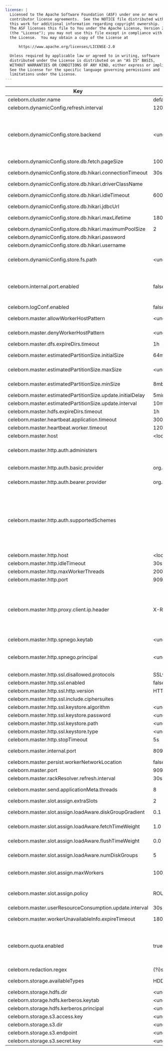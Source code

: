```yaml
---
license: |
  Licensed to the Apache Software Foundation (ASF) under one or more
  contributor license agreements.  See the NOTICE file distributed with
  this work for additional information regarding copyright ownership.
  The ASF licenses this file to You under the Apache License, Version 2.0
  (the "License"); you may not use this file except in compliance with
  the License.  You may obtain a copy of the License at

      https://www.apache.org/licenses/LICENSE-2.0

  Unless required by applicable law or agreed to in writing, software
  distributed under the License is distributed on an "AS IS" BASIS,
  WITHOUT WARRANTIES OR CONDITIONS OF ANY KIND, either express or implied.
  See the License for the specific language governing permissions and
  limitations under the License.
---
```


<!--begin-include-->
| Key | Default | isDynamic | Description | Since | Deprecated |
| --- | ------- | --------- | ----------- | ----- | ---------- |
| celeborn.cluster.name | default | false | Celeborn cluster name. | 0.5.0 |  | 
| celeborn.dynamicConfig.refresh.interval | 120s | false | Interval for refreshing the corresponding dynamic config periodically. | 0.4.0 |  | 
| celeborn.dynamicConfig.store.backend | &lt;undefined&gt; | false | Store backend for dynamic config service. The store backend can be specified in two ways: - Using the short name of the store backend defined in the implementation of `ConfigStore#getName` whose return value can be mapped to the corresponding backend implementation. Available options: FS, DB. - Using the service class name of the store backend implementation.If not provided, it means that dynamic configuration is disabled. | 0.4.0 |  | 
| celeborn.dynamicConfig.store.db.fetch.pageSize | 1000 | false | The page size for db store to query configurations. | 0.5.0 |  | 
| celeborn.dynamicConfig.store.db.hikari.connectionTimeout | 30s | false | The connection timeout that a client will wait for a connection from the pool for db store backend. | 0.5.0 |  | 
| celeborn.dynamicConfig.store.db.hikari.driverClassName |  | false | The jdbc driver class name of db store backend. | 0.5.0 |  | 
| celeborn.dynamicConfig.store.db.hikari.idleTimeout | 600s | false | The idle timeout that a connection is allowed to sit idle in the pool for db store backend. | 0.5.0 |  | 
| celeborn.dynamicConfig.store.db.hikari.jdbcUrl |  | false | The jdbc url of db store backend. | 0.5.0 |  | 
| celeborn.dynamicConfig.store.db.hikari.maxLifetime | 1800s | false | The maximum lifetime of a connection in the pool for db store backend. | 0.5.0 |  | 
| celeborn.dynamicConfig.store.db.hikari.maximumPoolSize | 2 | false | The maximum pool size of db store backend. | 0.5.0 |  | 
| celeborn.dynamicConfig.store.db.hikari.password |  | false | The password of db store backend. | 0.5.0 |  | 
| celeborn.dynamicConfig.store.db.hikari.username |  | false | The username of db store backend. | 0.5.0 |  | 
| celeborn.dynamicConfig.store.fs.path | &lt;undefined&gt; | false | The path of dynamic config file for fs store backend. The file format should be yaml. The default path is `${CELEBORN_CONF_DIR}/dynamicConfig.yaml`. | 0.5.0 |  | 
| celeborn.internal.port.enabled | false | false | Whether to create a internal port on Masters/Workers for inter-Masters/Workers communication. This is beneficial when SASL authentication is enforced for all interactions between clients and Celeborn Services, but the services can exchange messages without being subject to SASL authentication. | 0.5.0 |  | 
| celeborn.logConf.enabled | false | false | When `true`, log the CelebornConf for debugging purposes. | 0.5.0 |  | 
| celeborn.master.allowWorkerHostPattern | &lt;undefined&gt; | false | Pattern of worker host that allowed to register with the master. If not set, all workers are allowed to register. | 0.6.0 |  | 
| celeborn.master.denyWorkerHostPattern | &lt;undefined&gt; | false | Pattern of worker host that denied to register with the master. If not set, no workers are denied to register. | 0.6.0 |  | 
| celeborn.master.dfs.expireDirs.timeout | 1h | false | The timeout for a expire dirs to be deleted on S3 or HDFS. | 0.6.0 |  | 
| celeborn.master.estimatedPartitionSize.initialSize | 64mb | false | Initial partition size for estimation, it will change according to runtime stats. | 0.3.0 | celeborn.shuffle.initialEstimatedPartitionSize | 
| celeborn.master.estimatedPartitionSize.maxSize | &lt;undefined&gt; | false | Max partition size for estimation. Default value should be celeborn.worker.shuffle.partitionSplit.max * 2. | 0.4.1 |  | 
| celeborn.master.estimatedPartitionSize.minSize | 8mb | false | Ignore partition size smaller than this configuration of partition size for estimation. | 0.3.0 | celeborn.shuffle.minPartitionSizeToEstimate | 
| celeborn.master.estimatedPartitionSize.update.initialDelay | 5min | false | Initial delay time before start updating partition size for estimation. | 0.3.0 | celeborn.shuffle.estimatedPartitionSize.update.initialDelay | 
| celeborn.master.estimatedPartitionSize.update.interval | 10min | false | Interval of updating partition size for estimation. | 0.3.0 | celeborn.shuffle.estimatedPartitionSize.update.interval | 
| celeborn.master.hdfs.expireDirs.timeout | 1h | false | The timeout for a expire dirs to be deleted on HDFS. | 0.3.0 |  | 
| celeborn.master.heartbeat.application.timeout | 300s | false | Application heartbeat timeout. | 0.3.0 | celeborn.application.heartbeat.timeout | 
| celeborn.master.heartbeat.worker.timeout | 120s | false | Worker heartbeat timeout. | 0.3.0 | celeborn.worker.heartbeat.timeout | 
| celeborn.master.host | &lt;localhost&gt; | false | Hostname for master to bind. | 0.2.0 |  | 
| celeborn.master.http.auth.administers |  | false | A comma-separated list of users who have admin privileges, Note, when celeborn.master.http.auth.supportedSchemes is not set, everyone is treated as administrator. | 0.6.0 |  | 
| celeborn.master.http.auth.basic.provider | org.apache.celeborn.common.authentication.AnonymousAuthenticationProviderImpl | false | User-defined password authentication implementation of org.apache.celeborn.spi.authentication.PasswdAuthenticationProvider | 0.6.0 |  | 
| celeborn.master.http.auth.bearer.provider | org.apache.celeborn.common.authentication.AnonymousAuthenticationProviderImpl | false | User-defined token authentication implementation of org.apache.celeborn.spi.authentication.TokenAuthenticationProvider | 0.6.0 |  | 
| celeborn.master.http.auth.supportedSchemes |  | false | A comma-separated list of master http auth supported schemes.<ul> <li>SPNEGO: Kerberos/GSSAPI authentication.</li> <li>BASIC: User-defined password authentication, the concreted implementation is configurable via `celeborn.master.http.auth.basic.provider`.</li> <li>BEARER: User-defined bearer token authentication, the concreted implementation is configurable via `celeborn.master.http.auth.bearer.provider`.</li></ul> | 0.6.0 |  | 
| celeborn.master.http.host | &lt;localhost&gt; | false | Master's http host. | 0.4.0 | celeborn.metrics.master.prometheus.host,celeborn.master.metrics.prometheus.host | 
| celeborn.master.http.idleTimeout | 30s | false | Master http server idle timeout. | 0.5.0 |  | 
| celeborn.master.http.maxWorkerThreads | 200 | false | Maximum number of threads in the master http worker thread pool. | 0.5.0 |  | 
| celeborn.master.http.port | 9098 | false | Master's http port. | 0.4.0 | celeborn.metrics.master.prometheus.port,celeborn.master.metrics.prometheus.port | 
| celeborn.master.http.proxy.client.ip.header | X-Real-IP | false | The HTTP header to record the real client IP address. If your server is behind a load balancer or other proxy, the server will see this load balancer or proxy IP address as the client IP address, to get around this common issue, most load balancers or proxies offer the ability to record the real remote IP address in an HTTP header that will be added to the request for other devices to use. Note that, because the header value can be specified to any IP address, so it will not be used for authentication. | 0.6.0 |  | 
| celeborn.master.http.spnego.keytab | &lt;undefined&gt; | false | The keytab file for SPNego authentication. | 0.6.0 |  | 
| celeborn.master.http.spnego.principal | &lt;undefined&gt; | false | SPNego service principal, typical value would look like HTTP/_HOST@EXAMPLE.COM. SPNego service principal would be used when celeborn http authentication is enabled. This needs to be set only if SPNEGO is to be used in authentication. | 0.6.0 |  | 
| celeborn.master.http.ssl.disallowed.protocols | SSLv2,SSLv3 | false | SSL versions to disallow. | 0.6.0 |  | 
| celeborn.master.http.ssl.enabled | false | false | Set this to true for using SSL encryption in http server. | 0.6.0 |  | 
| celeborn.master.http.ssl.http.version | HTTP/1.1 | false | SSL http version, available options: HTTP/1.1, HTTP/2.0. | 0.6.0 |  | 
| celeborn.master.http.ssl.include.ciphersuites |  | false | A comma-separated list of include SSL cipher suite names. | 0.6.0 |  | 
| celeborn.master.http.ssl.keystore.algorithm | &lt;undefined&gt; | false | SSL certificate keystore algorithm. | 0.6.0 |  | 
| celeborn.master.http.ssl.keystore.password | &lt;undefined&gt; | false | SSL certificate keystore password. | 0.6.0 |  | 
| celeborn.master.http.ssl.keystore.path | &lt;undefined&gt; | false | SSL certificate keystore location. | 0.6.0 |  | 
| celeborn.master.http.ssl.keystore.type | &lt;undefined&gt; | false | SSL certificate keystore type. | 0.6.0 |  | 
| celeborn.master.http.stopTimeout | 5s | false | Master http server stop timeout. | 0.5.0 |  | 
| celeborn.master.internal.port | 8097 | false | Internal port on the master where both workers and other master nodes connect. | 0.5.0 |  | 
| celeborn.master.persist.workerNetworkLocation | false | false |  | 0.6.0 |  | 
| celeborn.master.port | 9097 | false | Port for master to bind. | 0.2.0 |  | 
| celeborn.master.rackResolver.refresh.interval | 30s | false | Interval for refreshing the node rack information periodically. | 0.5.0 |  | 
| celeborn.master.send.applicationMeta.threads | 8 | false | Number of threads used by the Master to send ApplicationMeta to Workers. | 0.5.0 |  | 
| celeborn.master.slot.assign.extraSlots | 2 | false | Extra slots number when master assign slots. | 0.3.0 | celeborn.slots.assign.extraSlots | 
| celeborn.master.slot.assign.loadAware.diskGroupGradient | 0.1 | false | This value means how many more workload will be placed into a faster disk group than a slower group. | 0.3.0 | celeborn.slots.assign.loadAware.diskGroupGradient | 
| celeborn.master.slot.assign.loadAware.fetchTimeWeight | 1.0 | false | Weight of average fetch time when calculating ordering in load-aware assignment strategy | 0.3.0 | celeborn.slots.assign.loadAware.fetchTimeWeight | 
| celeborn.master.slot.assign.loadAware.flushTimeWeight | 0.0 | false | Weight of average flush time when calculating ordering in load-aware assignment strategy | 0.3.0 | celeborn.slots.assign.loadAware.flushTimeWeight | 
| celeborn.master.slot.assign.loadAware.numDiskGroups | 5 | false | This configuration is a guidance for load-aware slot allocation algorithm. This value is control how many disk groups will be created. | 0.3.0 | celeborn.slots.assign.loadAware.numDiskGroups | 
| celeborn.master.slot.assign.maxWorkers | 10000 | false | Max workers that slots of one shuffle can be allocated on. Will choose the smaller positive one from Master side and Client side, see `celeborn.client.slot.assign.maxWorkers`. | 0.3.1 |  | 
| celeborn.master.slot.assign.policy | ROUNDROBIN | false | Policy for master to assign slots, Celeborn supports two types of policy: roundrobin and loadaware. Loadaware policy will be ignored when `HDFS` is enabled in `celeborn.storage.availableTypes` | 0.3.0 | celeborn.slots.assign.policy | 
| celeborn.master.userResourceConsumption.update.interval | 30s | false | Time length for a window about compute user resource consumption. | 0.3.0 |  | 
| celeborn.master.workerUnavailableInfo.expireTimeout | 1800s | false | Worker unavailable info would be cleared when the retention period is expired. Set -1 to disable the expiration. | 0.3.1 |  | 
| celeborn.quota.enabled | true | false | When Master side sets to true, the master will enable to check the quota via QuotaManager. When Client side sets to true, LifecycleManager will request Master side to check whether the current user has enough quota before registration of shuffle. Fallback to the default shuffle service of Spark when Master side checks that there is no enough quota for current user. | 0.2.0 |  | 
| celeborn.redaction.regex | (?i)secret|password|token|access[.]key | false | Regex to decide which Celeborn configuration properties and environment variables in master and worker environments contain sensitive information. When this regex matches a property key or value, the value is redacted from the logging. | 0.5.0 |  | 
| celeborn.storage.availableTypes | HDD | false | Enabled storages. Available options: MEMORY,HDD,SSD,HDFS. Note: HDD and SSD would be treated as identical. | 0.3.0 | celeborn.storage.activeTypes | 
| celeborn.storage.hdfs.dir | &lt;undefined&gt; | false | HDFS base directory for Celeborn to store shuffle data. | 0.2.0 |  | 
| celeborn.storage.hdfs.kerberos.keytab | &lt;undefined&gt; | false | Kerberos keytab file path for HDFS storage connection. | 0.3.2 |  | 
| celeborn.storage.hdfs.kerberos.principal | &lt;undefined&gt; | false | Kerberos principal for HDFS storage connection. | 0.3.2 |  | 
| celeborn.storage.s3.access.key | &lt;undefined&gt; | false | S3 access key for Celeborn to store shuffle data. | 0.6.0 |  | 
| celeborn.storage.s3.dir | &lt;undefined&gt; | false | S3 base directory for Celeborn to store shuffle data. | 0.6.0 |  | 
| celeborn.storage.s3.endpoint | &lt;undefined&gt; | false | S3 endpoint for Celeborn to store shuffle data. | 0.6.0 |  | 
| celeborn.storage.s3.secret.key | &lt;undefined&gt; | false | S3 secret key for Celeborn to store shuffle data. | 0.6.0 |  | 
<!--end-include-->
